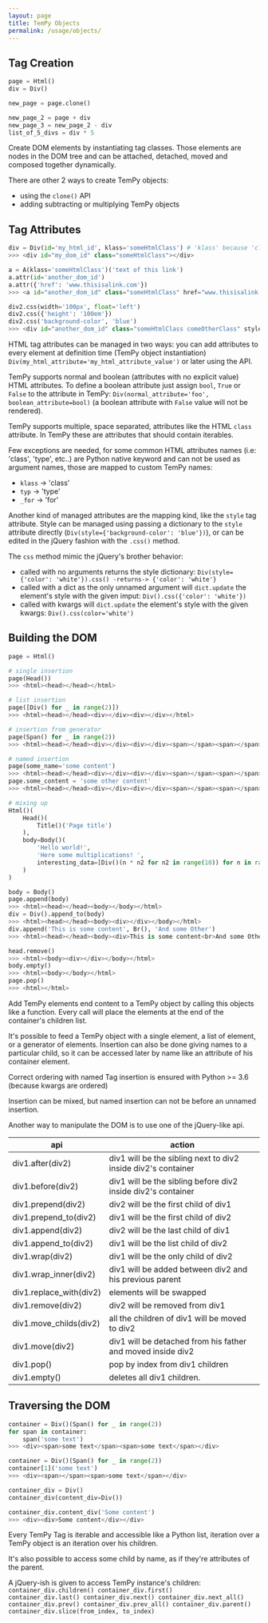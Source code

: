 ```yaml
---
layout: page
title: TemPy Objects
permalink: /usage/objects/
---
```

## Tag Creation
```python
page = Html()
div = Div()

new_page = page.clone()

new_page_2 = page + div
new_page_3 = new_page_2 - div
list_of_5_divs = div * 5
```

Create DOM elements by instantiating tag classes. Those elements are nodes in the DOM tree and can be attached, detached, moved and composed together dynamically.

There are other 2 ways to create TemPy objects:

* using the `clone()` API
* adding subtracting or multiplying TemPy objects


## Tag Attributes

```python
div = Div(id='my_html_id', klass='someHtmlClass') # 'klass' because 'class' is a Python's buildin keyword
>>> <div id="my_dom_id" class="someHtmlClass"></div>

a = A(klass='someHtmlClass')('text of this link')
a.attr(id='another_dom_id')
a.attr({'href': 'www.thisisalink.com'})
>>> <a id="another_dom_id" class="someHtmlClass" href="www.thisisalink.com">text of this link</a>
```

```python
div2.css(width='100px', float='left')
div2.css({'height': '100em'})
div2.css('background-color', 'blue')
>>> <div id="another_dom_id" class="someHtmlClass comeOtherClass" style="width: 100px; float: left; height: 100em; background-color: blue"></div>
```

HTML tag attributes can be managed in two ways: you can add attributes to every element at definition time (TemPy object instantiation) `Div(my_html_attribute='my_html_attribute_value')` or later using the API.

TemPy supports normal and boolean (attributes with no explicit value) HTML attributes. To define a boolean attribute just assign `bool`, `True` or `False` to the attribute in TemPy: `Div(normal_attribute='foo', boolean_attribute=bool)` (a boolean attribute with `False` value will not be rendered).

TemPy supports multiple, space separated, attributes like the HTML `class` attribute. In TemPy these are attributes that should contain iterables.

Few exceptions are needed, for some common HTML attributes names (i.e: 'class', 'type', etc..) are Python native keyword and can not be used as argument names, those are mapped to custom TemPy names:

* `klass` -> 'class'
* `typ` -> 'type'
* `_for` -> 'for'

Another kind of managed attributes are the mapping kind, like the `style` tag attribute. Style can be managed using passing a dictionary to the `style` attribute directly (`Div(style={'background-color': 'blue'})`), or can be edited in the jQuery fashion with the `.css()` method.

The `css` method mimic the jQuery's brother behavior:

* called with no arguments returns the style dictionary: `Div(style={'color': 'white'}).css() -returns-> {'color': 'white'}`
* called with a dict as the only unnamed argument will `dict.update` the element's style with the given imput: `Div().css({'color': 'white'})`
* called with kwargs will `dict.update` the element's style with the given kwargs: `Div().css(color='white')`


## Building the DOM

```python
page = Html()

# single insertion
page(Head())
>>> <html><head></head></html>

# list insertion
page([Div() for _ in range(2)])
>>> <html><head></head><div></div><div></div></html>

# insertion from generator
page(Span() for _ in range(2))
>>> <html><head></head><div></div><div></div><span></span><span></span></html>

# named insertion
page(some_name='some content')
>>> <html><head></head><div></div><div></div><span></span><span></span>some content</html>
page.some_content = 'some other content'
>>> <html><head></head><div></div><div></div><span></span><span></span>some other content</html>

# mixing up
Html()(
    Head()(
        Title()('Page title')
    ),
    body=Body()(
        'Hello world!',
        'Here some multiplications! ',
        interesting_data=[Div()(n * n2 for n2 in range(10)) for n in range(10)]
    )
)
```

```python
body = Body()
page.append(body)
>>> <html><head></head><body></body></html>
div = Div().append_to(body)
>>> <html><head></head><body><div></div></body></html>
div.append('This is some content', Br(), 'And some Other')
>>> <html><head></head><body><div>This is some content<br>And some Other</div></body></html>
```

```python
head.remove()
>>> <html><body><div></div></body></html>
body.empty()
>>> <html><body></body></html>
page.pop()
>>> <html></html>
```

Add TemPy elements end content to a TemPy object by calling this objects like a function. Every call will place the elements at the end of the container's children list.

It's possible to feed a TemPy object with a single element, a list of element, or a generator of elements. Insertion can also be done giving names to a particular child, so it can be accessed later by name like an attribute of his container element.

<aside class="warning">
Correct ordering with named Tag insertion is ensured with Python >= 3.6 (because kwargs are ordered)
</aside>

Insertion can be mixed, but named insertion can not be before an unnamed insertion.

Another way to manipulate the DOM is to use one of the jQuery-like api.

api | action
-------------- | --------------
div1.after(div2) | div1 will be the sibling next to div2 inside div2's container | div1
div1.before(div2) | div1 will be the sibling before div2 inside div2's container | div1
div1.prepend(div2) | div2 will be the first child of div1 | div1
div1.prepend_to(div2) | div1 will be the first child of div2 | div1
div1.append(div2) | div2 will be the last child of div1 | div1
div1.append_to(div2) | div1 will be the list child of div2 | div1
div1.wrap(div2) | div1 will be the only child of div2
div1.wrap_inner(div2) | div1 will be added between div2 and his previous parent
div1.replace_with(div2) | elements will be swapped
div1.remove(div2) | div2 will be removed from div1
div1.move_childs(div2) | all the children of div1 will be moved to div2
div1.move(div2) | div1 will be detached from his father and moved inside div2
div1.pop() | pop by index from div1 children
div1.empty() | deletes all div1 children.

## Traversing the DOM
```python
container = Div()(Span() for _ in range(2))
for span in container:
    span('some text')
>>> <div><span>some text</span><span>some text</span></div>
```

```python
container = Div()(Span() for _ in range(2))
container[1]('some text')
>>> <div><span></span><span>some text</span></div>
```

```python
container_div = Div()
container_div(content_div=Div())

container_div.content_div('Some content')
>>> <div><div>Some content</div></div>
```

Every TemPy Tag is iterable and accessible like a Python list, iteration over a TemPy object is an iteration over his children.

It's also possible to access some child by name, as if they're attributes of the parent.

A jQuery-ish is given to access TemPy instance's children:
<code id='lefty-code'>container_div.children()
container_div.first()
container_div.last()
container_div.next()
container_div.next_all()
container_div.prev()
container_div.prev_all()
container_div.parent()
container_div.slice(from_index, to_index)
</code>